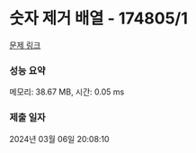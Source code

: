 # 숫자 제거 배열 - 174805/1 

[문제 링크](https://level.goorm.io/exam/174805/%EC%88%AB%EC%9E%90-%EC%A0%9C%EA%B1%B0-%EB%B0%B0%EC%97%B4/quiz/1) 

### 성능 요약

메모리: 38.67 MB, 시간: 0.05 ms

### 제출 일자

2024년 03월 06일 20:08:10

